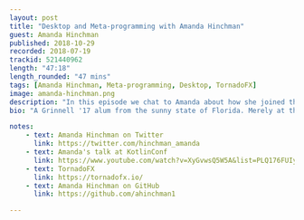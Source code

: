 ```yaml
---
layout: post
title: "Desktop and Meta-programming with Amanda Hinchman"
guest: Amanda Hinchman
published: 2018-10-29
recorded: 2018-07-19
trackid: 521440962
length: "47:18"
length_rounded: "47 mins"
tags: [Amanda Hinchman, Meta-programming, Desktop, TornadoFX]
image: amanda-hinchman.png
description: "In this episode we chat to Amanda about how she joined the Kotlin community and the work she's been doing around test automation. As well as the current status of development fatigue that many suffer from."
bio: "A Grinnell '17 alum from the sunny state of Florida. Merely at the beginning but specializes in UI development producing large-scale projects in sales enablement. College provided experience for data-driven development for analysis in social inquiry, Android development, as well as front-end engineering internships at Prudential and Cisco. More notably, a sculpture artist."

notes: 
    - text: Amanda Hinchman on Twitter
      link: https://twitter.com/hinchman_amanda
    - text: Amanda's talk at KotlinConf
      link: https://www.youtube.com/watch?v=XyGvwsQ5W5A&list=PLQ176FUIyIUbVvFMqDc2jhxS-t562uytr&index=48&t=0s
    - text: TornadoFX
      link: https://tornadofx.io/
    - text: Amanda Hinchman on GitHub
      link: https://github.com/ahinchman1  

---
```


